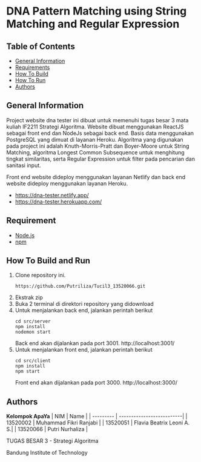 # DNA Pattern Matching using String Matching and Regular Expression 

## Table of Contents
- [General Information](#general-information)
- [Requirements](#requirement)
- [How To Build](#how-to-build)
- [How To Run](#how-to-run)
- [Authors](#authors)

## General Information
Project website dna tester ini dibuat untuk memenuhi tugas besar 3 mata kuliah IF2211 Strategi Algoritma. Website dibuat menggunakan ReactJS sebagai front end dan NodeJs sebagai back end. Basis data menggunakan PostgreSQL yang dimuat di layanan Heroku.
Algoritma yang digunakan pada project ini adalah Knuth-Morris-Pratt dan Boyer-Moore untuk String Matching, algoritma Longest Common Subsequence untuk menghitung tingkat similaritas, serta Regular Expression untuk filter pada pencarian dan sanitasi input.

Front end website dideploy menggunakan layanan Netlify dan back end website dideploy menggunakan layanan Heroku.
- https://dna-tester.netlify.app/
- https://dna-tester.herokuapp.com/


## Requirement
- [Node.js](https://nodejs.org/en/download/)
- [npm](https://docs.npmjs.com/downloading-and-installing-node-js-and-npm)

## How To Build and Run
1. Clone repository ini. 
    ```
    https://github.com/Putriliza/Tucil3_13520066.git
    ```
2. Ekstrak zip
3. Buka 2 terminal di direktori repository yang didownload
4. Untuk menjalankan back end, jalankan perintah berikut
    ```
    cd src/server
    npm install
    nodemon start
    ```
    Back end akan dijalankan pada port 3001. http://localhost:3001/
5. Untuk menjalankan front end, jalankan perintah berikut
    ```
    cd src/client
    npm install
    npm start
    ```
    Front end akan dijalankan pada port 3000. http://localhost:3000/

## Authors

<b>Kelompok ApaYa</b>
| NIM       | Name                      |
| --------- | --------------------------|
| 13520002  | Muhammad Fikri Ranjabi    |
| 13520051  | Flavia Beatrix Leoni A. S.|
| 13520066  | Putri Nurhaliza           |

TUGAS BESAR 3 - Strategi Algoritma

Bandung Institute of Technology